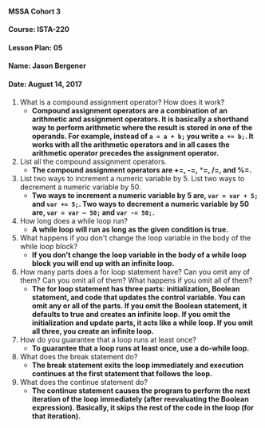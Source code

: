 #### MSSA Cohort 3
#### Course: ISTA-220
#### Lesson Plan: 05
#### Name: Jason Bergener
#### Date: August 14, 2017

1. What is a compound assignment operator? How does it work?
    - **Compound assignment operators are a combination of an arithmetic and assignment operators. It is basically a shorthand way to perform arithmetic where the result is stored in one of the operands. For example, instead of `a = a + b;` you write `a += b;`. It works with all the arithmetic operators and in all cases the arithmetic operator precedes the assignment operator.**
1. List all the compound assignment operators.
    - **The compound assignment operators are +=, -=,** ***=, /=, and %=.**
1. List two ways to increment a numeric variable by 5. List two ways to decrement a numeric variable by 50.
    - **Two ways to increment a numeric variable by 5 are, `var = var + 5;` and `var += 5;`. Two ways to decrement a numeric variable by 50 are, `var = var – 50;` and `var -= 50;`.**
1. How long does a while loop run?
    - **A while loop will run as long as the given condition is true.**
1. What happens if you don't change the loop variable in the body of the while loop block?
    - **If you don’t change the loop variable in the body of a while loop block you will end up with an infinite loop.**
1. How many parts does a for loop statement have? Can you omit any of them? Can you omit all of them? What happens if you omit all of them?
    - **The for loop statement has three parts: initialization, Boolean statement, and code that updates the control variable. You can omit any or all of the parts. If you omit the Boolean statement, it defaults to true and creates an infinite loop. If you omit the initialization and update parts, it acts like a while loop. If you omit all three, you create an infinite loop.**
1. How do you guarantee that a loop runs at least once?
    - **To guarantee that a loop runs at least once, use a do-while loop.**
1. What does the break statement do?
    - **The break statement exits the loop immediately and execution continues at the first statement that follows the loop.**
1. What does the continue statement do?
    - **The continue statement causes the program to perform the next iteration of the loop immediately (after reevaluating the Boolean expression). Basically, it skips the rest of the code in the loop (for that iteration).**